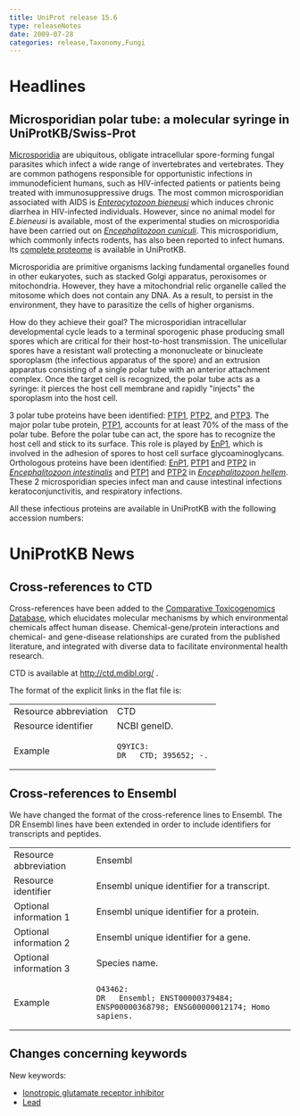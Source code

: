 ```yaml
---
title: UniProt release 15.6
type: releaseNotes
date: 2009-07-28
categories: release,Taxonomy,Fungi
---
```


# Headlines

## Microsporidian polar tube: a molecular syringe in UniProtKB/Swiss-Prot

[Microsporidia](http://www.stanford.edu/class/humbio103/ParaSites2006/Microsporidiosis/microsporidia1.html) are ubiquitous, obligate intracellular spore-forming fungal parasites which infect a wide range of invertebrates and vertebrates. They are common pathogens responsible for opportunistic infections in immunodeficient humans, such as HIV-infected patients or patients being treated with immunosuppressive drugs. The most common microsporidian associated with AIDS is [_Enterocytozoon bieneusi_](https://www.uniprot.org/taxonomy/481877) which induces chronic diarrhea in HIV-infected individuals. However, since no animal model for _E.bieneusi_ is available, most of the experimental studies on microsporidia have been carried out on [_Encephalitozoon cuniculi_](http://www.uniprot.org/taxonomy/6035). This microsporidium, which commonly infects rodents, has also been reported to infect humans. Its [complete proteome](http://www.uniprot.org/uniprotkb?query=organism_name:Encephalitozoon+cuniculi+AND+keyword:Complete+proteome) is available in UniProtKB.

Microsporidia are primitive organisms lacking fundamental organelles found in other eukaryotes, such as stacked Golgi apparatus, peroxisomes or mitochondria. However, they have a mitochondrial relic organelle called the mitosome which does not contain any DNA. As a result, to persist in the environment, they have to parasitize the cells of higher organisms.

How do they achieve their goal? The microsporidian intracellular developmental cycle leads to a terminal sporogenic phase producing small spores which are critical for their host-to-host transmission. The unicellular spores have a resistant wall protecting a mononucleate or binucleate sporoplasm (the infectious apparatus of the spore) and an extrusion apparatus consisting of a single polar tube with an anterior attachment complex. Once the target cell is recognized, the polar tube acts as a syringe: it pierces the host cell membrane and rapidly "injects" the sporoplasm into the host cell.

3 polar tube proteins have been identified: [PTP1](https://www.uniprot.org/uniprotkb/O76942), [PTP2](http://www.uniprot.org/uniprotkb/Q8SRT0), and [PTP3](http://www.uniprot.org/uniprotkb/Q8MTP3). The major polar tube protein, [PTP1](http://www.uniprot.org/uniprotkb/O76942), accounts for at least 70% of the mass of the polar tube. Before the polar tube can act, the spore has to recognize the host cell and stick to its surface. This role is played by [EnP1](http://www.uniprot.org/uniprotkb/Q8SWL3), which is involved in the adhesion of spores to host cell surface glycoaminoglycans. Orthologous proteins have been identified: [EnP1](http://www.uniprot.org/uniprotkb/A7TZU4), [PTP1](http://www.uniprot.org/uniprotkb/Q5F2J0) and [PTP2](http://www.uniprot.org/uniprotkb/Q5F2J0) in [_Encephalitozoon intestinalis_](http://www.uniprot.org/taxonomy/58839) and [PTP1](http://www.uniprot.org/uniprotkb/O76273) and [PTP2](http://www.uniprot.org/uniprotkb/P0CAT5) in [_Encephalitozoon hellem_](http://www.uniprot.org/taxonomy/27973). These 2 microsporidian species infect man and cause intestinal infections keratoconjunctivitis, and respiratory infections.

All these infectious proteins are available in UniProtKB with the following accession numbers:

# UniProtKB News

## Cross-references to CTD

Cross-references have been added to the [Comparative Toxicogenomics Database](http://ctd.mdibl.org/), which elucidates molecular mechanisms by which environmental chemicals affect human disease. Chemical-gene/protein interactions and chemical- and gene-disease relationships are curated from the published literature, and integrated with diverse data to facilitate environmental health research.

CTD is available at <http://ctd.mdibl.org/> .

The format of the explicit links in the flat file is:

<table><colgroup><col style="width: 50%" /><col style="width: 50%" /></colgroup><tbody><tr class="odd"><td>Resource abbreviation</td><td>CTD</td></tr><tr class="even"><td>Resource identifier</td><td>NCBI geneID.</td></tr><tr class="odd"><td>Example</td><td><pre><code>Q9YIC3:
DR   CTD; 395652; -.</code></pre></td></tr></tbody></table>

## Cross-references to Ensembl

We have changed the format of the cross-reference lines to Ensembl. The DR Ensembl lines have been extended in order to include identifiers for transcripts and peptides.

<table><colgroup><col style="width: 29%" /><col style="width: 70%" /></colgroup><tbody><tr class="odd"><td>Resource abbreviation</td><td>Ensembl</td></tr><tr class="even"><td>Resource identifier</td><td>Ensembl unique identifier for a transcript.</td></tr><tr class="odd"><td>Optional information 1</td><td>Ensembl unique identifier for a protein.</td></tr><tr class="even"><td>Optional information 2</td><td>Ensembl unique identifier for a gene.</td></tr><tr class="odd"><td>Optional information 3</td><td>Species name.</td></tr><tr class="even"><td>Example</td><td><pre><code>O43462:
DR   Ensembl; ENST00000379484; ENSP00000368798; ENSG00000012174; Homo sapiens.</code></pre></td></tr></tbody></table>

## Changes concerning keywords

New keywords:

- [Ionotropic glutamate receptor inhibitor](https://www.uniprot.org/keywords/KW-1028)
- [Lead](https://www.uniprot.org/keywords/KW-1027)
